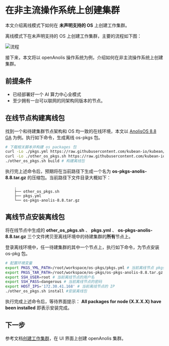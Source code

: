 # 在非主流操作系统上创建集群

本文介绍离线模式下如何在 **未声明支持的 OS** 上创建工作集群。

离线模式下在未声明支持的 OS 上创建工作集群，主要的流程如下图：

![流程](https://docs.daocloud.io/daocloud-docs-images/docs/zh/docs/kpanda/images/otherlinux.png)

接下来，本文将以 openAnolis 操作系统为例，介绍如何在非主流操作系统上创建集群。

## 前提条件

- 已经部署好一个 AI 算力中心全模式
- 至少拥有一台可以联网的同架构同版本的节点。

## 在线节点构建离线包

找到一个和待建集群节点架构和 OS 均一致的在线环境，本文以 [AnolisOS 8.8 GA](https://openanolis.cn/download) 为例。执行如下命令，生成离线 os-pkgs 包。

```bash
# 下载相关脚本并构建 os packages 包
curl -Lo ./pkgs.yml https://raw.githubusercontent.com/kubean-io/kubean/main/build/os-packages/others/pkgs.yml
curl -Lo ./other_os_pkgs.sh https://raw.githubusercontent.com/kubean-io/kubean/main/build/os-packages/others/other_os_pkgs.sh && chmod +x  other_os_pkgs.sh
./other_os_pkgs.sh build # 构建离线包
```

执行完上述命令后，预期将在当前路径下生成一个名为 __os-pkgs-anolis-8.8.tar.gz__ 的压缩包。当前路径下文件目录大概如下：

```console
    .
    ├── other_os_pkgs.sh
    ├── pkgs.yml
    └── os-pkgs-anolis-8.8.tar.gz
```

## 离线节点安装离线包

将在线节点中生成的 __other_os_pkgs.sh__ 、 __pkgs.yml__ 、 __os-pkgs-anolis-8.8.tar.gz__ 三个文件拷贝至离线环境中的待建集群的**所有**节点上。

登录离线环境中，任一待建集群的其中一个节点上，执行如下命令，为节点安装 os-pkg 包。

```bash
# 配置环境变量
export PKGS_YML_PATH=/root/workspace/os-pkgs/pkgs.yml # 当前离线节点 pkgs.yml 文件的路径
export PKGS_TAR_PATH=/root/workspace/os-pkgs/os-pkgs-anolis-8.8.tar.gz # 当前离线节点 os-pkgs-anolis-8.8.tar.gz 的路径
export SSH_USER=root # 当前离线节点的用户名
export SSH_PASS=dangerous # 当前离线节点的密码
export HOST_IPS='172.30.41.168' # 当前离线节点的 IP
./other_os_pkgs.sh install #安装离线包
```

执行完成上述命令后，等待界面提示： __All packages for node (X.X.X.X) have been installed__ 即表示安装完成。

## 下一步

参考文档[创建工作集群](../clusters/create-cluster.md)，在 UI 界面上创建 openAnolis 集群。
